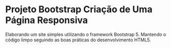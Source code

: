 # Projeto Bootstrap Criação de Uma Página Responsiva

Elaborando um site simples utilizando o framework Bootstrap 5.
Mantendo o código limpo seguindo as boas práticas do desenvolvimento HTML5.
